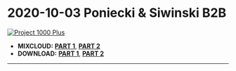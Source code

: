 # 2020-10-03 Poniecki & Siwinski B2B

[![Project 1000 Plus](https://thumbnailer.mixcloud.com/unsafe/300x300/extaudio/d/b/8/8/f5e6-ee80-4ec0-a55f-45fd5e698b6b)](https://www.mixcloud.com/project1000plus/session-2020-10-03-part-2-poniecki-siwinski/)

* **MIXCLOUD:** [**PART 1**](https://www.mixcloud.com/project1000plus/session-2020-10-03-part-1-poniecki-siwinski/), [**PART 2**](https://www.mixcloud.com/project1000plus/session-2020-10-03-part-2-poniecki-siwinski/)
* **DOWNLOAD:** [**PART 1**](https://1drv.ms/u/s!AmzuuXrjf51v34ElrDk38LlqMevcPA?e=bhBSvP), [**PART 2**](https://1drv.ms/u/s!AmzuuXrjf51v34EmXl637LRw0c_8-g?e=BjyDoh)

----
